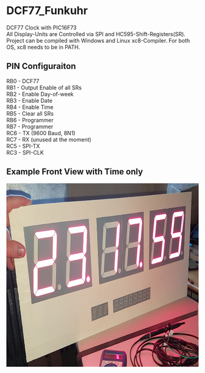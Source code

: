 # DCF77_Funkuhr
DCF77 Clock with PIC16F73  
All Display-Units are Controlled via SPI and HC595-Shift-Registers(SR).
Project can be compiled with Windows and Linux xc8-Compiler. For both OS, xc8 needs to be in PATH.

## PIN Configuraiton
RB0 - DCF77  
RB1 - Output Enable of all SRs  
RB2 - Enable Day-of-week  
RB3 - Enable Date  
RB4 - Enable Time  
RB5 - Clear all SRs  
RB6 - Programmer  
RB7 - Programmer  
RC6 - TX (9600 Baud, 8N1)  
RC7 - RX (unused at the moment)  
RC5 - SPI-TX  
RC3 - SPI-CLK  

## Example Front View with Time only
<img src="images/Front_WIP.jpg" width="600" height="480"  /> 
